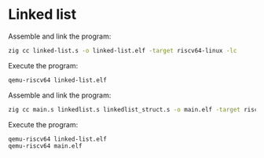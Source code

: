 # Linked list

Assemble and link the program:

```sh
zig cc linked-list.s -o linked-list.elf -target riscv64-linux -lc
```

Execute the program:

```sh
qemu-riscv64 linked-list.elf
```

Assemble and link the program:

```sh
zig cc main.s linkedlist.s linkedlist_struct.s -o main.elf -target riscv64-linux -lc
```

Execute the program:

```sh
qemu-riscv64 linked-list.elf
qemu-riscv64 main.elf
```
